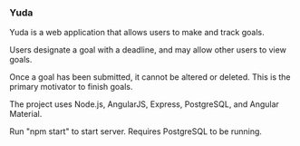 ### Yuda

Yuda is a web application that allows users to make and track goals.

Users designate a goal with a deadline, and may allow other users to view goals.

Once a goal has been submitted, it cannot be altered or deleted. This is the primary motivator to finish goals.

The project uses Node.js, AngularJS, Express, PostgreSQL, and Angular Material.

Run "npm start" to start server. Requires PostgreSQL to be running.
